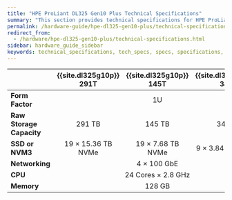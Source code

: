```yaml
---
title: "HPE ProLiant DL325 Gen10 Plus Technical Specifications"
summary: "This section provides technical specifications for HPE ProLiant DL325 Gen10 Plus node types."
permalink: /hardware-guide/hpe-dl325-gen10-plus/technical-specifications.html
redirect_from:
  - /hardware/hpe-dl325-gen10-plus/technical-specifications.html
sidebar: hardware_guide_sidebar
keywords: technical_specifications, tech_specs, specs, specifications, HPE_ProLiant_DL325_Gen10_Plus, HPE, ProLiant, DL325
---
```


<table>
<thead>
  <tr>
    <th></th>
    <th>{{site.dl325g10p}} 291T</th>
    <th>{{site.dl325g10p}} 145T</th>    
    <th>{{site.dl325g10p}} 34T</th>
  </tr>
</thead>
<tbody>
  <tr>
    <td><strong>Form Factor</strong></td>
    <td style="text-align: center;" colspan="3">1U</td>
  </tr>
  <tr>
    <td><strong>Raw Storage Capacity</strong></td>
    <td style="text-align: center;">291 TB</td>    
    <td style="text-align: center;">145 TB</td>
    <td style="text-align: center;">34 TB</td>
  </tr>
  <tr>
    <td><strong>SSD or NVM3</strong></td>
    <td style="text-align: center;">19 &times; 15.36 TB NVMe</td>
    <td style="text-align: center;">19 &times; 7.68 TB NVMe</td>    
    <td style="text-align: center;">9 &times; 3.84 TB NVMe</td>
  </tr>
  <tr>
    <td><strong>Networking</strong></td>
    <td style="text-align: center;" colspan="3">4 &times; 100 GbE</td>
  </tr>
  <tr>
    <td><strong>CPU</strong></td>
    <td style="text-align: center;" colspan="3">24 Cores &times; 2.8 GHz</td>
  </tr>
  <tr>
    <td><strong>Memory</strong></td>
    <td style="text-align: center;" colspan="3">128 GB</td>
  </tr>
</tbody>
</table>
